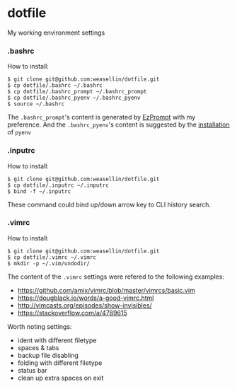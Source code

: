# dotfile

My working environment settings

### .bashrc

How to install:

    $ git clone git@github.com:weasellin/dotfile.git
    $ cp dotfile/.bashrc ~/.bashrc
    $ cp dotfile/.bashrc_prompt ~/.bashrc_prompt
    $ cp dotfile/.bashrc_pyenv ~/.bashrc_pyenv
    $ source ~/.bashrc

The `.bashrc_prompt`'s content is generated by [EzPrompt](http://ezprompt.net) with my preference.
And the `.bashrc_pyenv`'s content is suggested by the [installation](https://weasellin.github.io/how-to-setup-my-develop-environment/#how_to_setup_python_pyenv) of `pyenv`

### .inputrc

How to install:

    $ git clone git@github.com:weasellin/dotfile.git
    $ cp dotfile/.inputrc ~/.inputrc
    $ bind -f ~/.inputrc

These command could bind up/down arrow key to CLI history search.

### .vimrc

How to install:

    $ git clone git@github.com:weasellin/dotfile.git
    $ cp dotfile/.vimrc ~/.vimrc
    $ mkdir -p ~/.vim/undodir/

The content of the `.vimrc` settings were refered to the following examples:

* https://github.com/amix/vimrc/blob/master/vimrcs/basic.vim
* https://dougblack.io/words/a-good-vimrc.html
* http://vimcasts.org/episodes/show-invisibles/
* https://stackoverflow.com/a/4789615

Worth noting settings:

* ident with different filetype
* spaces & tabs
* backup file disabling
* folding with different filetype
* status bar
* clean up extra spaces on exit

